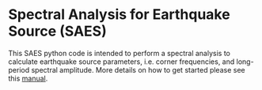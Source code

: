 # Spectral Analysis for Earthquake Source (SAES)
This SAES python code is intended to perform a spectral analysis to calculate earthquake source parameters, 
i.e. corner frequencies, and long-period spectral amplitude. More details on how to get started please see this [manual](https://github.com/Johumel/SAES/blob/master/SAES_Manual.pdf).
